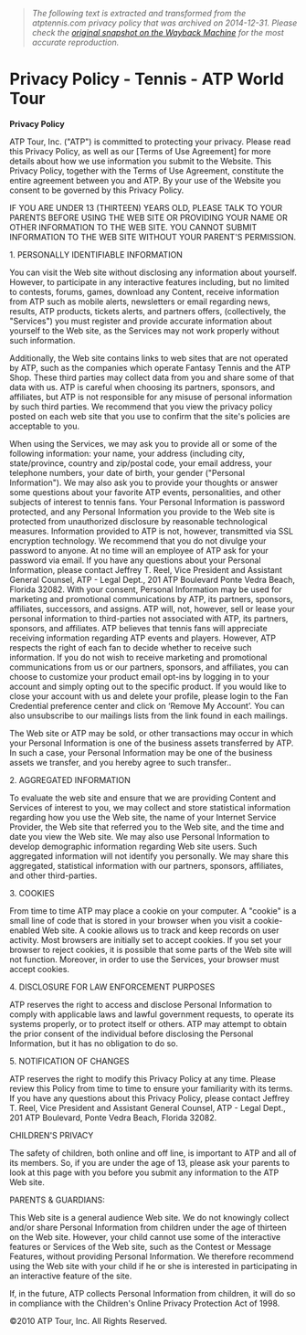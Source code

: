 > *The following text is extracted and transformed from the atptennis.com privacy policy that was archived on 2014-12-31. Please check the [original snapshot on the Wayback Machine](https://web.archive.org/web/20141231171630id_/http%3A//www.atpworldtour.com/Corporate/Terms/Privacy-Policy.aspx) for the most accurate reproduction.*

# Privacy Policy - Tennis - ATP World Tour

**Privacy Policy**

ATP Tour, Inc. ("ATP") is committed to protecting your privacy. Please read this Privacy Policy, as well as our [Terms of Use Agreement] for more details about how we use information you submit to the Website. This Privacy Policy, together with the Terms of Use Agreement, constitute the entire agreement between you and ATP. By your use of the Website you consent to be governed by this Privacy Policy. 

IF YOU ARE UNDER 13 (THIRTEEN) YEARS OLD, PLEASE TALK TO YOUR PARENTS BEFORE USING THE WEB SITE OR PROVIDING YOUR NAME OR OTHER INFORMATION TO THE WEB SITE. YOU CANNOT SUBMIT INFORMATION TO THE WEB SITE WITHOUT YOUR PARENT'S PERMISSION. 

1\. PERSONALLY IDENTIFIABLE INFORMATION 

You can visit the Web site without disclosing any information about yourself. However, to participate in any interactive features including, but no limited to contests, forums, games, download any Content, receive information from ATP such as mobile alerts, newsletters or email regarding news, results, ATP products, tickets alerts, and partners offers, (collectively, the "Services") you must register and provide accurate information about yourself to the Web site, as the Services may not work properly without such information. 

Additionally, the Web site contains links to web sites that are not operated by ATP, such as the companies which operate Fantasy Tennis and the ATP Shop. These third parties may collect data from you and share some of that data with us. ATP is careful when choosing its partners, sponsors, and affiliates, but ATP is not responsible for any misuse of personal information by such third parties. We recommend that you view the privacy policy posted on each web site that you use to confirm that the site's policies are acceptable to you. 

When using the Services, we may ask you to provide all or some of the following information: your name, your address (including city, state/province, country and zip/postal code, your email address, your telephone numbers, your date of birth, your gender ("Personal Information"). We may also ask you to provide your thoughts or answer some questions about your favorite ATP events, personalities, and other subjects of interest to tennis fans. Your Personal Information is password protected, and any Personal Information you provide to the Web site is protected from unauthorized disclosure by reasonable technological measures. Information provided to ATP is not, however, transmitted via SSL encryption technology. We recommend that you do not divulge your password to anyone. At no time will an employee of ATP ask for your password via email. If you have any questions about your Personal Information, please contact Jeffrey T. Reel, Vice President and Assistant General Counsel, ATP - Legal Dept., 201 ATP Boulevard Ponte Vedra Beach, Florida 32082. With your consent, Personal Information may be used for marketing and promotional communications by ATP, its partners, sponsors, affiliates, successors, and assigns. ATP will, not, however, sell or lease your personal information to third-parties not associated with ATP, its partners, sponsors, and affiliates. ATP believes that tennis fans will appreciate receiving information regarding ATP events and players. However, ATP respects the right of each fan to decide whether to receive such information. If you do not wish to receive marketing and promotional communications from us or our partners, sponsors, and affiliates, you can choose to customize your product email opt-ins by logging in to your account and simply opting out to the specific product. If you would like to close your account with us and delete your profile, please login to the Fan Credential preference center and click on ‘Remove My Account’. You can also unsubscribe to our mailings lists from the link found in each mailings. 

The Web site or ATP may be sold, or other transactions may occur in which your Personal Information is one of the business assets transferred by ATP. In such a case, your Personal Information may be one of the business assets we transfer, and you hereby agree to such transfer.. 

2\. AGGREGATED INFORMATION 

To evaluate the web site and ensure that we are providing Content and Services of interest to you, we may collect and store statistical information regarding how you use the Web site, the name of your Internet Service Provider, the Web site that referred you to the Web site, and the time and date you view the Web site. We may also use Personal Information to develop demographic information regarding Web site users. Such aggregated information will not identify you personally. We may share this aggregated, statistical information with our partners, sponsors, affiliates, and other third-parties. 

3\. COOKIES 

From time to time ATP may place a cookie on your computer. A "cookie" is a small line of code that is stored in your browser when you visit a cookie-enabled Web site. A cookie allows us to track and keep records on user activity. Most browsers are initially set to accept cookies. If you set your browser to reject cookies, it is possible that some parts of the Web site will not function. Moreover, in order to use the Services, your browser must accept cookies. 

4\. DISCLOSURE FOR LAW ENFORCEMENT PURPOSES 

ATP reserves the right to access and disclose Personal Information to comply with applicable laws and lawful government requests, to operate its systems properly, or to protect itself or others. ATP may attempt to obtain the prior consent of the individual before disclosing the Personal Information, but it has no obligation to do so. 

5\. NOTIFICATION OF CHANGES 

ATP reserves the right to modify this Privacy Policy at any time. Please review this Policy from time to time to ensure your familiarity with its terms. If you have any questions about this Privacy Policy, please contact Jeffrey T. Reel, Vice President and Assistant General Counsel, ATP - Legal Dept., 201 ATP Boulevard, Ponte Vedra Beach, Florida 32082. 

CHILDREN'S PRIVACY 

The safety of children, both online and off line, is important to ATP and all of its members. So, if you are under the age of 13, please ask your parents to look at this page with you before you submit any information to the ATP Web site. 

PARENTS & GUARDIANS: 

This Web site is a general audience Web site. We do not knowingly collect and/or share Personal Information from children under the age of thirteen on the Web site. However, your child cannot use some of the interactive features or Services of the Web site, such as the Contest or Message Features, without providing Personal Information. We therefore recommend using the Web site with your child if he or she is interested in participating in an interactive feature of the site. 

If, in the future, ATP collects Personal Information from children, it will do so in compliance with the Children's Online Privacy Protection Act of 1998.

©2010 ATP Tour, Inc. All Rights Reserved.
